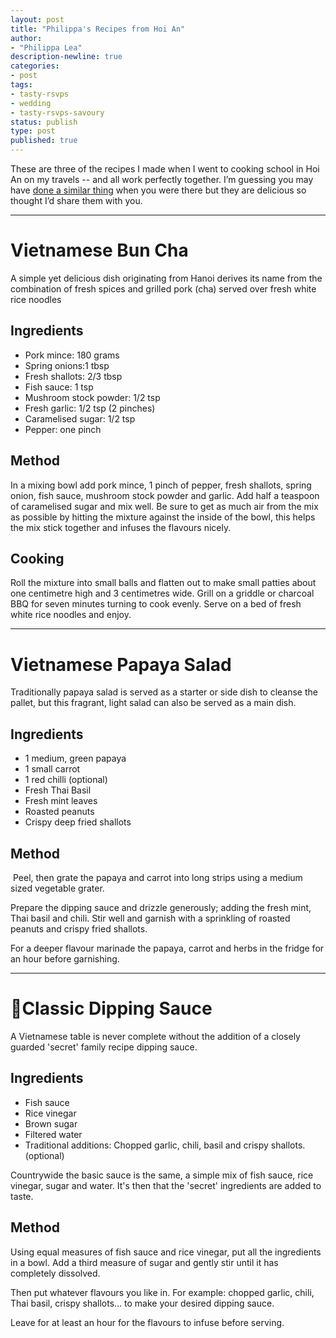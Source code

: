 ```yaml
---
layout: post
title: "Philippa's Recipes from Hoi An"
author:
- "Philippa Lea"
description-newline: true
categories:
- post
tags:
- tasty-rsvps
- wedding
- tasty-rsvps-savoury
status: publish
type: post
published: true
---
```


These are three of the recipes I made when I went to cooking school in Hoi An on my travels -- and all work perfectly together. I’m guessing you may have [done a similar thing](/posts/sweaty-tailoring) when you were there but they are delicious so thought I’d share them with you.

***

# Vietnamese Bun Cha

A simple yet delicious dish originating from Hanoi derives its name from the combination of fresh spices and grilled pork (cha) served over fresh white rice noodles

## Ingredients

* Pork mince: 180 grams
* Spring onions:1 tbsp
* Fresh shallots: 2/3 tbsp
* Fish sauce: 1 tsp
* Mushroom stock powder: 1/2  tsp
* Fresh garlic: 1/2 tsp (2 pinches)
* Caramelised sugar: 1/2 tsp
* Pepper: one pinch

## Method

In a mixing bowl add pork mince, 1 pinch of pepper, fresh shallots, spring onion, fish sauce, mushroom stock powder and garlic. Add half a teaspoon of caramelised sugar and mix well. Be sure to get as much air from the mix as possible by hitting the mixture against the inside of the bowl, this helps the mix stick together and infuses the flavours nicely.

## Cooking

Roll the mixture into small balls and flatten out to make small patties about one centimetre high and 3 centimetres wide. Grill on a griddle or charcoal BBQ for seven minutes turning to cook evenly. Serve on a bed of fresh white rice noodles and enjoy.

***

# Vietnamese Papaya Salad

Traditionally papaya salad is served as a starter or side dish to cleanse the pallet, but this fragrant, light salad can also be served as a main dish.

## Ingredients

* 1 medium, green papaya
* 1 small carrot
* 1 red chilli (optional)
* Fresh Thai Basil
* Fresh mint leaves
* Roasted peanuts
* Crispy deep fried shallots

## Method
​
Peel, then grate the papaya and carrot into long strips using a medium sized vegetable grater.

Prepare the dipping sauce and drizzle generously; adding the fresh mint, Thai basil and chili. Stir well and garnish with a sprinkling of roasted peanuts and crispy fried shallots.

For a deeper flavour marinade the papaya, carrot and herbs in the fridge for an hour before garnishing.

***

# Classic Dipping Sauce

A Vietnamese table is never complete without the addition of a closely guarded 'secret' family recipe dipping sauce.

## Ingredients

* Fish sauce
* Rice vinegar
* Brown sugar
* Filtered water
* Traditional additions: Chopped garlic, chili, basil and crispy shallots. (optional)

Countrywide the basic sauce is the same, a simple mix of fish sauce, rice vinegar, sugar and water. It's then that the 'secret' ingredients are added to taste.

## Method

Using equal measures of fish sauce and rice vinegar, put all the ingredients in a bowl. Add a third measure of sugar and gently stir until it has completely dissolved.

Then put whatever flavours you like in. For example: chopped garlic, chili, Thai basil, crispy shallots… to make your desired dipping sauce.

Leave for at least an hour for the flavours to infuse before serving.

